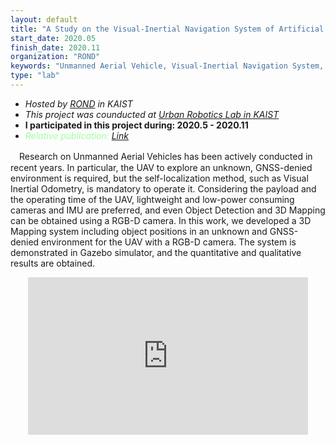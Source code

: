 ```yaml
---
layout: default
title: "A Study on the Visual-Inertial Navigation System of Artificial Intelligent Unmanned Aerial Vehicle for Reconnaissance and Exploration"
start_date: 2020.05
finish_date: 2020.11
organization: "ROND"
keywords: "Unmanned Aerial Vehicle, Visual-Inertial Navigation System, Exploration, Artificial Intelligence"
type: "lab"
---
```


* *Hosted by [ROND](http://rond.or.kr/CmsHome/MainDefault.aspx) in KAIST*
* *This project was counducted at [Urban Robotics Lab in KAIST](http://urobot.kaist.ac.kr/)*
* **I participated in this project during: 2020.5 - 2020.11**
* *<span style="color:#a0ffa0">Relative publication: [Link](https://urobot.kaist.ac.kr/Announcement/?pageid=2&mod=document&uid=155)</span>*

　Research on Unmanned Aerial Vehicles has been actively conducted in recent years. In particular, the UAV to explore an unknown, GNSS-denied environment is required, but the self-localization method, such as Visual Inertial Odometry, is mandatory to operate it. Considering the payload and the operating time of the UAV, lightweight and low-power consuming cameras and IMU are preferred, and even Object Detection and 3D Mapping can be obtained using a RGB-D camera. In this work, we developed a 3D Mapping system including object positions in an unknown and GNSS-denied environment for the UAV with a RGB-D camera. The system is demonstrated in Gazebo simulator, and the quantitative and qualitative results are obtained.

  <p align="center">
      <iframe width="448" height="252" src="https://www.youtube.com/embed/5t-6g7UWA7o" frameborder="0" allow="accelerometer; autoplay; clipboard-write; encrypted-media; gyroscope; picture-in-picture" allowfullscreen>
      </iframe>
  </p>